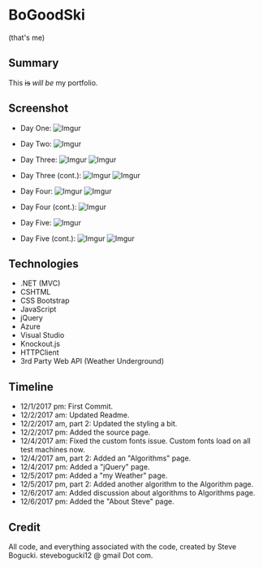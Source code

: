 # BoGoodSki
(that's me)

## Summary

This ~~is~~ *will be* my portfolio.  

## Screenshot

+ Day One:
![Imgur](https://i.imgur.com/FQJYlnn.png)

+ Day Two:
![Imgur](https://i.imgur.com/Tqva26I.png)

+ Day Three: 
![Imgur](https://i.imgur.com/YdTQxsD.jpg)
![Imgur](https://i.imgur.com/3hfcGje.jpg)

+ Day Three (cont.):
![Imgur](https://i.imgur.com/bDzXCzg.jpg)
![Imgur](https://i.imgur.com/5GmEeV7.jpg)

+ Day Four:
![Imgur](https://i.imgur.com/EPIO6q2.jpg)
![Imgur](https://i.imgur.com/25vGPTZ.jpg)

+ Day Four (cont.):
![Imgur](https://i.imgur.com/waNDmm4.jpg)

+ Day Five:
![Imgur](https://i.imgur.com/nL8J1dd.jpg)

+ Day Five (cont.):
![Imgur](https://i.imgur.com/euOVyn6.jpg)
![Imgur](https://i.imgur.com/4aykl2F.jpg)


## Technologies

+ .NET (MVC)
+ CSHTML
+ CSS Bootstrap
+ JavaScript
+ jQuery
+ Azure 
+ Visual Studio
+ Knockout.js
+ HTTPClient
+ 3rd Party Web API (Weather Underground)

## Timeline

+ 12/1/2017 pm: First Commit.
+ 12/2/2017 am: Updated Readme.
+ 12/2/2017 am, part 2: Updated the styling a bit.
+ 12/2/2017 pm: Added the source page. 
+ 12/4/2017 am: Fixed the custom fonts issue. Custom fonts load on all test machines now. 
+ 12/4/2017 am, part 2: Added an "Algorithms" page. 
+ 12/4/2017 pm: Added a "jQuery" page.
+ 12/5/2017 pm: Added a "my Weather" page.
+ 12/5/2017 pm, part 2: Added another algorithm to the Algorithm page. 
+ 12/6/2017 am: Added discussion about algorithms to Algorithms page. 
+ 12/6/2017 pm: Added the "About Steve" page.


## Credit

All code, and everything associated with the code, created by Steve Bogucki. stevebogucki12 @ gmail Dot com. 

